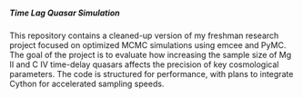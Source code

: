 ##### Time Lag Quasar Simulation

This repository contains a cleaned-up version of my freshman research project focused on optimized MCMC simulations using emcee and PyMC.  The goal of the project is to evaluate how increasing the sample size of Mg II and C IV time-delay quasars affects the precision of key cosmological parameters. The code is structured for performance, with plans to integrate Cython for accelerated sampling speeds.
